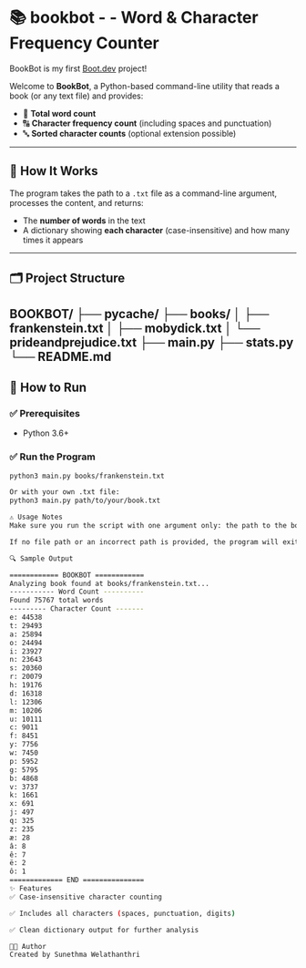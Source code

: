# 📚  bookbot - - Word & Character Frequency Counter

BookBot is my first [Boot.dev](https://www.boot.dev) project!

Welcome to **BookBot**, a Python-based command-line utility that reads a book (or any text file) and provides:

- 📖 **Total word count**
- 🔠 **Character frequency count** (including spaces and punctuation)
- 🔤 **Sorted character counts** (optional extension possible)

---

## 🧾 How It Works

The program takes the path to a `.txt` file as a command-line argument, processes the content, and returns:

- The **number of words** in the text
- A dictionary showing **each character** (case-insensitive) and how many times it appears

---

## 🗂 Project Structure

BOOKBOT/
├── __pycache__/
├── books/
│   ├── frankenstein.txt
│   ├── mobydick.txt
│   └── prideandprejudice.txt
├── main.py
├── stats.py
└── README.md
---

## 🚀 How to Run

### ✅ Prerequisites

- Python 3.6+

### ✅ Run the Program

```bash
python3 main.py books/frankenstein.txt

Or with your own .txt file:
python3 main.py path/to/your/book.txt

⚠️ Usage Notes
Make sure you run the script with one argument only: the path to the book file.

If no file path or an incorrect path is provided, the program will exit with a helpful message.

🔍 Sample Output

============ BOOKBOT ============
Analyzing book found at books/frankenstein.txt...
----------- Word Count ----------
Found 75767 total words
--------- Character Count -------
e: 44538
t: 29493
a: 25894
o: 24494
i: 23927
n: 23643
s: 20360
r: 20079
h: 19176
d: 16318
l: 12306
m: 10206
u: 10111
c: 9011
f: 8451
y: 7756
w: 7450
p: 5952
g: 5795
b: 4868
v: 3737
k: 1661
x: 691
j: 497
q: 325
z: 235
æ: 28
â: 8
ê: 7
ë: 2
ô: 1
============= END ===============
✨ Features
✅ Case-insensitive character counting

✅ Includes all characters (spaces, punctuation, digits)

✅ Clean dictionary output for further analysis

🧑‍💻 Author
Created by Sunethma Welathanthri
